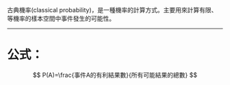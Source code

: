 古典機率(classical probability)，是一種機率的計算方式。主要用來計算有限、等機率的樣本空間中事件發生的可能性。
- - -
# 公式：
$$
P(A)=\frac{事件A的有利結果數}{所有可能結果的總數}
$$